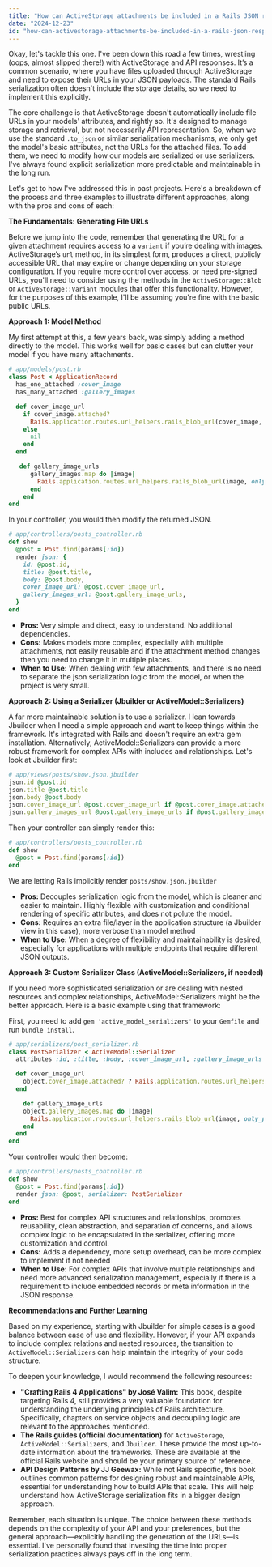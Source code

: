 ```yaml
---
title: "How can ActiveStorage attachments be included in a Rails JSON response?"
date: "2024-12-23"
id: "how-can-activestorage-attachments-be-included-in-a-rails-json-response"
---
```


Okay, let's tackle this one. I've been down this road a few times, wrestling (oops, almost slipped there!) with ActiveStorage and API responses. It’s a common scenario, where you have files uploaded through ActiveStorage and need to expose their URLs in your JSON payloads. The standard Rails serialization often doesn't include the storage details, so we need to implement this explicitly.

The core challenge is that ActiveStorage doesn't automatically include file URLs in your models' attributes, and rightly so. It's designed to manage storage and retrieval, but not necessarily API representation. So, when we use the standard `.to_json` or similar serialization mechanisms, we only get the model's basic attributes, not the URLs for the attached files. To add them, we need to modify how our models are serialized or use serializers. I've always found explicit serialization more predictable and maintainable in the long run.

Let's get to how I've addressed this in past projects. Here's a breakdown of the process and three examples to illustrate different approaches, along with the pros and cons of each:

**The Fundamentals: Generating File URLs**

Before we jump into the code, remember that generating the URL for a given attachment requires access to a `variant` if you’re dealing with images. ActiveStorage’s `url` method, in its simplest form, produces a direct, publicly accessible URL that may expire or change depending on your storage configuration. If you require more control over access, or need pre-signed URLs, you'll need to consider using the methods in the `ActiveStorage::Blob` or `ActiveStorage::Variant` modules that offer this functionality. However, for the purposes of this example, I'll be assuming you're fine with the basic public URLs.

**Approach 1: Model Method**

My first attempt at this, a few years back, was simply adding a method directly to the model. This works well for basic cases but can clutter your model if you have many attachments.

```ruby
# app/models/post.rb
class Post < ApplicationRecord
  has_one_attached :cover_image
  has_many_attached :gallery_images

  def cover_image_url
    if cover_image.attached?
      Rails.application.routes.url_helpers.rails_blob_url(cover_image, only_path: false)
    else
      nil
    end
  end

   def gallery_image_urls
      gallery_images.map do |image|
        Rails.application.routes.url_helpers.rails_blob_url(image, only_path: false)
      end
    end
end
```

In your controller, you would then modify the returned JSON.

```ruby
# app/controllers/posts_controller.rb
def show
  @post = Post.find(params[:id])
  render json: {
    id: @post.id,
    title: @post.title,
    body: @post.body,
    cover_image_url: @post.cover_image_url,
    gallery_images_url: @post.gallery_image_urls,
  }
end
```

*   **Pros:** Very simple and direct, easy to understand. No additional dependencies.
*   **Cons:** Makes models more complex, especially with multiple attachments, not easily reusable and if the attachment method changes then you need to change it in multiple places.
* **When to Use:** When dealing with few attachments, and there is no need to separate the json serialization logic from the model, or when the project is very small.

**Approach 2: Using a Serializer (Jbuilder or ActiveModel::Serializers)**

A far more maintainable solution is to use a serializer. I lean towards Jbuilder when I need a simple approach and want to keep things within the framework. It's integrated with Rails and doesn't require an extra gem installation. Alternatively, ActiveModel::Serializers can provide a more robust framework for complex APIs with includes and relationships. Let's look at Jbuilder first:

```ruby
# app/views/posts/show.json.jbuilder
json.id @post.id
json.title @post.title
json.body @post.body
json.cover_image_url @post.cover_image_url if @post.cover_image.attached?
json.gallery_images_url @post.gallery_image_urls if @post.gallery_images.attached?
```

Then your controller can simply render this:

```ruby
# app/controllers/posts_controller.rb
def show
  @post = Post.find(params[:id])
end
```

We are letting Rails implicitly render `posts/show.json.jbuilder`

*   **Pros:** Decouples serialization logic from the model, which is cleaner and easier to maintain. Highly flexible with customization and conditional rendering of specific attributes, and does not polute the model.
*   **Cons:** Requires an extra file/layer in the application structure (a Jbuilder view in this case), more verbose than model method
*  **When to Use:** When a degree of flexibility and maintainability is desired, especially for applications with multiple endpoints that require different JSON outputs.

**Approach 3: Custom Serializer Class (ActiveModel::Serializers, if needed)**

If you need more sophisticated serialization or are dealing with nested resources and complex relationships, ActiveModel::Serializers might be the better approach. Here is a basic example using that framework:

First, you need to add `gem 'active_model_serializers'` to your `Gemfile` and run `bundle install`.

```ruby
# app/serializers/post_serializer.rb
class PostSerializer < ActiveModel::Serializer
  attributes :id, :title, :body, :cover_image_url, :gallery_image_urls

  def cover_image_url
    object.cover_image.attached? ? Rails.application.routes.url_helpers.rails_blob_url(object.cover_image, only_path: false) : nil
  end

    def gallery_image_urls
    object.gallery_images.map do |image|
      Rails.application.routes.url_helpers.rails_blob_url(image, only_path: false)
    end
  end
end
```

Your controller would then become:

```ruby
# app/controllers/posts_controller.rb
def show
  @post = Post.find(params[:id])
  render json: @post, serializer: PostSerializer
end
```

*   **Pros:** Best for complex API structures and relationships, promotes reusability, clean abstraction, and separation of concerns, and allows complex logic to be encapsulated in the serializer, offering more customization and control.
*   **Cons:** Adds a dependency, more setup overhead, can be more complex to implement if not needed
*   **When to Use:** For complex APIs that involve multiple relationships and need more advanced serialization management, especially if there is a requirement to include embedded records or meta information in the JSON response.

**Recommendations and Further Learning**

Based on my experience, starting with Jbuilder for simple cases is a good balance between ease of use and flexibility. However, if your API expands to include complex relations and nested resources, the transition to `ActiveModel::Serializers` can help maintain the integrity of your code structure.

To deepen your knowledge, I would recommend the following resources:

*   **"Crafting Rails 4 Applications" by José Valim:** This book, despite targeting Rails 4, still provides a very valuable foundation for understanding the underlying principles of Rails architecture. Specifically, chapters on service objects and decoupling logic are relevant to the approaches mentioned.
*   **The Rails guides (official documentation)** for `ActiveStorage`, `ActiveModel::Serializers`, and `Jbuilder`. These provide the most up-to-date information about the frameworks. These are available at the official Rails website and should be your primary source of reference.
*  **API Design Patterns by JJ Geewax:** While not Rails specific, this book outlines common patterns for designing robust and maintainable APIs, essential for understanding how to build APIs that scale. This will help understand how ActiveStorage serialization fits in a bigger design approach.

Remember, each situation is unique. The choice between these methods depends on the complexity of your API and your preferences, but the general approach—explicitly handling the generation of the URLs—is essential. I've personally found that investing the time into proper serialization practices always pays off in the long term.
